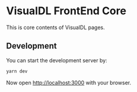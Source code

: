 # VisualDL FrontEnd Core

This is core contents of VisualDL pages.

## Development

You can start the development server by:

```bash
yarn dev
```

Now open [http://localhost:3000](http://localhost:3000) with your browser.
